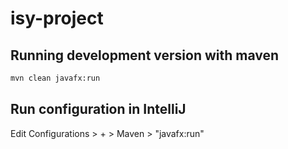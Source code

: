 # isy-project

## Running development version with maven
```bash
mvn clean javafx:run
```

## Run configuration in IntelliJ
Edit Configurations > + > Maven > "javafx:run"
